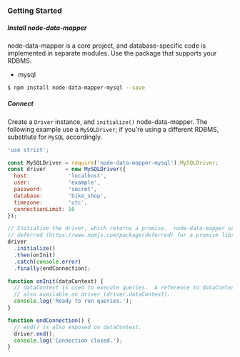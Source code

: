 ### Getting Started

##### Install node-data-mapper

node-data-mapper is a core project, and database-specific code is implemented in separate modules.  Use the package that supports your RDBMS.

* mysql
```bash
$ npm install node-data-mapper-mysql --save
```

##### Connect

Create a `Driver` instance, and `initialize()` node-data-mapper.  The following example use a `MySQLDriver`; if you're using a different RDBMS, substitute for `MySQL` accordingly.

```js
'use strict';

const MySQLDriver = require('node-data-mapper-mysql').MySQLDriver;
const driver      = new MySQLDriver({
  host:            'localhost',
  user:            'example',
  password:        'secret',
  database:        'bike_shop',
  timezone:        'utc',
  connectionLimit: 10
});

// Initialize the driver, which returns a promise.  node-data-mapper uses
// deferred (https://www.npmjs.com/package/deferred) for a promise library.
driver
  .initialize()
  .then(onInit)
  .catch(console.error)
  .finally(endConnection);

function onInit(dataContext) {
  // dataContext is used to execute queries.  A reference to dataContext is
  // also available on driver (driver.dataContext).
  console.log('Ready to run queries.');
}

function endConnection() {
  // end() is also exposed on dataContext.
  driver.end();
  console.log('Connection closed.');
}
```
